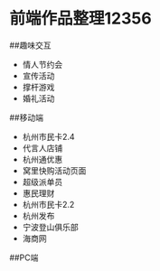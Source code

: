 # 前端作品整理12356

##趣味交互
 - 情人节约会
 - 宣传活动
 - 撑杆游戏
 - 婚礼活动

##移动端
 - 杭州市民卡2.4
 - 代言人店铺
 - 杭州通优惠
 - 窝里快购活动页面
 - 超级派单员
 - 惠民理财
 - 杭州市民卡2.2
 - 杭州发布
 - 宁波登山俱乐部
 - 海商网

##PC端
